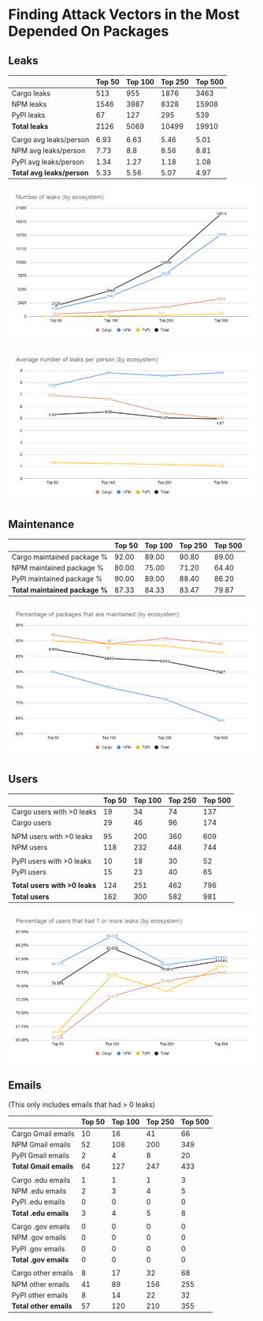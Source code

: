 # Finding Attack Vectors in the Most Depended On Packages

## Leaks

|                                | Top 50 | Top 100 | Top 250 | Top 500 |
|--------------------------------|--------|---------|---------|---------|
| Cargo leaks                    | 513    | 955     | 1876    | 3463    |
| NPM leaks                      | 1546   | 3987    | 8328    | 15908   |
| PyPI leaks                     | 67     | 127     | 295     | 539     |
| **Total leaks**                | 2126   | 5069    | 10499   | 19910   |
|                                |        |         |         |         |
| Cargo avg leaks/person         | 6.93   | 6.63    | 5.46    | 5.01    |
| NPM avg leaks/person           | 7.73   | 8.8     | 8.56    | 8.81    |
| PyPI avg leaks/person          | 1.34   | 1.27    | 1.18    | 1.08    |
| **Total avg leaks/person**     | 5.33   | 5.56    | 5.07    | 4.97    |


![](graphs/leaks.png)

![](graphs/leaks-per-person.png)

## Maintenance

|                                | Top 50 | Top 100 | Top 250 | Top 500 |
|--------------------------------|--------|---------|---------|---------|
| Cargo maintained package %     | 92.00  | 89.00   | 90.80   | 89.00   |
| NPM maintained package %       | 80.00  | 75.00   | 71.20   | 64.40   |
| PyPI maintained package %      | 90.00  | 89.00   | 88.40   | 86.20   |
| **Total maintained package %** | 87.33  | 84.33   | 83.47   | 79.87   |

![](graphs/maintained.png)

## Users

|                               | Top 50 | Top 100 | Top 250 | Top 500 |
|-------------------------------|--------|---------|---------|---------|
| Cargo users with >0 leaks     | 19     | 34      | 74      | 137     |
| Cargo users                   | 29     | 46      | 96      | 174     |
|                               |        |         |         |         |
| NPM users with >0 leaks       | 95     | 200     | 360     | 609     |
| NPM users                     | 118    | 232     | 448     | 744     |
|                               |        |         |         |         |
| PyPI users with >0 leaks      | 10     | 18      | 30      | 52      |
| PyPI users                    | 15     | 23      | 40      | 65      |
|                               |        |         |         |         |
| **Total users with >0 leaks** | 124    | 251     | 462     | 796     |
| **Total users**               | 162    | 300     | 582     | 981     |

![](graphs/users.png)

## Emails

(This only includes emails that had > 0 leaks)

|                                | Top 50 | Top 100 | Top 250 | Top 500 |
|--------------------------------|--------|---------|---------|---------|
| Cargo Gmail emails             | 10     | 16      | 41      | 66      |
| NPM Gmail emails               | 52     | 108     | 200     | 349     |
| PyPI Gmail emails              | 2      | 4       | 8       | 20      |
| **Total Gmail emails**         | 64     | 127     | 247     | 433     |
|                                |        |         |         |         |
| Cargo .edu emails              | 1      | 1       | 1       | 3       |
| NPM .edu emails                | 2      | 3       | 4       | 5       |
| PyPI .edu emails               | 0      | 0       | 0       | 0       |
| **Total .edu emails**          | 3      | 4       | 5       | 8       |
|                                |        |         |         |         |
| Cargo .gov emails              | 0      | 0       | 0       | 0       |
| NPM .gov emails                | 0      | 0       | 0       | 0       |
| PyPI .gov emails               | 0      | 0       | 0       | 0       |
| **Total .gov emails**          | 0      | 0       | 0       | 0       |
|                                |        |         |         |         |
| Cargo other emails             | 8      | 17      | 32      | 68      |
| NPM other emails               | 41     | 89      | 156     | 255     |
| PyPI other emails              | 8      | 14      | 22      | 32      |
| **Total other emails**         | 57     | 120     | 210     | 355     |
